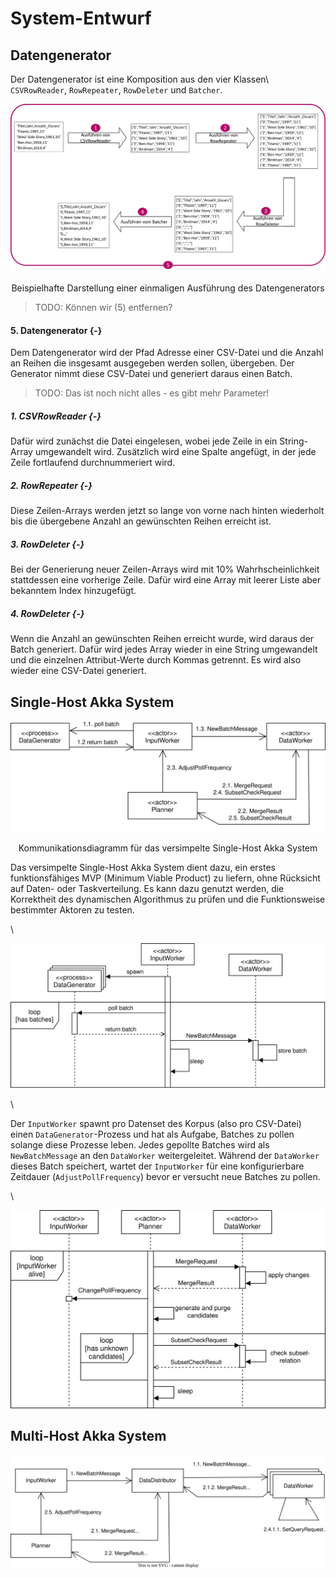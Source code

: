 # System-Entwurf

## Datengenerator

Der Datengenerator ist eine Komposition aus den vier Klassen\  `CSVRowReader`, `RowRepeater`, `RowDeleter` und `Batcher`.

<p align="center">
  <img src="imgs/Komponentenentwurf_Datagen_6.png" width="1000">
  <p align="center">
  Beispielhafte Darstellung einer einmaligen Ausführung des Datengenerators
  </p>
</p>

> TODO: Können wir (5) entfernen?

#### 5. Datengenerator {-}

Dem Datengenerator wird der Pfad Adresse einer CSV-Datei und die Anzahl an Reihen die insgesamt ausgegeben werden sollen, übergeben. Der Generator nimmt diese CSV-Datei und generiert daraus einen Batch.

> TODO: Das ist noch nicht alles - es gibt mehr Parameter!

##### 1. CSVRowReader {-}

Dafür wird zunächst die Datei eingelesen, wobei jede Zeile in ein String-Array umgewandelt wird. Zusätzlich wird eine Spalte angefügt, in der jede Zeile fortlaufend durchnummeriert wird.

##### 2. RowRepeater {-}

Diese Zeilen-Arrays werden jetzt so lange von vorne nach hinten wiederholt bis die übergebene Anzahl an gewünschten Reihen erreicht ist.

##### 3. RowDeleter {-}

Bei der Generierung neuer Zeilen-Arrays wird mit 10% Wahrhscheinlichkeit stattdessen eine vorherige Zeile. Dafür wird eine Array mit leerer Liste aber bekanntem Index hinzugefügt.

##### 4. RowDeleter {-}

Wenn die Anzahl an gewünschten Reihen erreicht wurde, wird daraus der Batch generiert. Dafür wird jedes Array wieder in eine String umgewandelt und die einzelnen Attribut-Werte durch Kommas getrennt. Es wird also wieder eine CSV-Datei generiert.
 

## Single-Host Akka System

<p align="center">
    <img src="imgs/system-simple.svg">
    <p align="center">
        Kommunikationsdiagramm für das versimpelte Single-Host Akka System
    </p>
</p>

Das versimpelte Single-Host Akka System dient dazu, ein erstes funktionsfähiges MVP (Minimum Viable Product) zu liefern, ohne Rücksicht auf Daten- oder Taskverteilung. Es kann dazu genutzt werden, die Korrektheit des dynamischen Algorithmus zu prüfen und die Funktionsweise bestimmter Aktoren zu testen.

\ 

<p align="center">
    <img src="imgs/system-read-batch-loop.svg">
</p>

\

Der `InputWorker` spawnt pro Datenset des Korpus (also pro CSV-Datei) einen `DataGenerator`-Prozess und hat als Aufgabe, Batches zu pollen solange diese Prozesse leben. Jedes gepollte Batches wird als `NewBatchMessage` an den `DataWorker` weitergeleitet. Während der `DataWorker` dieses Batch speichert, wartet der `InputWorker` für eine konfigurierbare Zeitdauer (`AdjustPollFrequency`) bevor er versucht neue Batches zu pollen.

\ 

<p align="center">
    <img src="imgs/system-merge-generate-check-loop.svg">
</p>

## Multi-Host Akka System

![Kommunikationsdiagramm für das verteilte Multi-Hosts Akka System](imgs/system-complex.svg)

<!--

## Value Representation

### Hashing Long Values

Für lange Values kann stattdessen nur ein Hash gespeichert werden. Dadurch wird Speicher und Netzwerklast eingespart.

```
"foo" => "foo"
"bar" => "bar"
"Lorem ipsum {...}" => $124$cb24d439cebabab24
```

Indem wir mit dem Hash die Quell-Länge speichern (`${LEN}${HASH}`), erhöhen wir die Kollisionsresistenz noch ein wenig. Weiter könnte die Länge noch für die Single-Column-Analysis hilfreich sein. 

### Faster Hash Algorithm

Java's Builtin Hashing (4 byte) ist ob der hohen Kollisionsgefahr ungeeignet für Datenmengen unserer Größe.

Neben Algorithmen der SHA-Familie könnten wir auch [xxHash](https://github.com/Cyan4973/xxHash) oder [MurmurHash](https://en.wikipedia.org/wiki/MurmurHash) verwenden.

### Byte Array Values

Statt Java's Builtin `String` Klasse, die mit ihren eigenen Problemen kommt (potentiell UTF-16 sowie Klassenoverhead), können wir Values im UTF-8 Format als `byte[]` behandeln.

## Smart Candidate Generation

### Elimination-by-Implication

Wenn bereits Kandidaten geprüft wurden, können die Ergebnisse genutzt werden, andere Kandidaten direkt auszuschließen.

```
A c B  /\    B c D  ->   A c D
A c B  /\  !(A c D) -> !(B c D)
```

### Candidate Picking

Statt dass sofort alle Kandidaten generiert und geprüft werden, wird nur eine bestimmte Anzahl von Candidaten generiert, um von den Prüfungs-Ergebnissen nutzen zu machen.

Die gewählten Kandidaten können zufällig sein oder bewusst gewählt, um die potentielle Nützlichkeit der Ergebnisse zu erhöhen. 

Im Idealfall könnten z.B. drei Candidate-Checks zwischen vier Attributen dazu führen, dass man drei andere Candidate-Checks eliminieren kann. 

![](imgs/ideal-implication.drawio.svg)

### Candidate Flagging

Nicht immer, wenn sich ein Column-Set verändert hat, müssen alle assoziierte Candidate-Checks neu ausgeführt werden. 

* Counterexamples

## Single-Column-Analysis Prechecking

Wenn wir bestimmte Eingenschaften einer Column kennen, können wir für einen Candidate-Check vorzeitig ein True-Negative zurückliefern.

* Distinct Value Count
* Datatype (Data Domain)
* Bloomfilter
* Minima/Maxima
* Column-Bytesum

Fraglich ist, wo dieser Filter angebracht werden sollte - vor oder nach der Candidate-Generation. Davor: Candidaten können früher eliminiert werden. Danach: Möglicherweise kostenspielig bei sehr vielen Attributen.

## Optimierte Subset-Checks

### Dirty-Ranges

Beim verändern von Werten eines Sets können dynamische Dirty-Ranges eingesetzt werden. 

... (ähnlich wie Dirty-Flag, aber für eine Range)

### Early-Return

Basierend auf den Distinct Value Counts kann die Iteration eines Subset-Check frühzeitig abgebrochen werden.

### Bidirectional Check

Wenn `A c B` geprüft wird, können wir bei bedarf auch direkt `B c A` in einer Iteration prüfen.

-->
